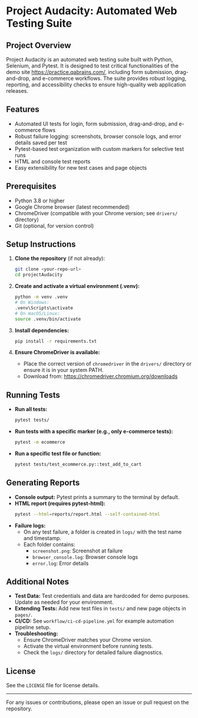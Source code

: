 # Project Audacity: Automated Web Testing Suite

## Project Overview
Project Audacity is an automated web testing suite built with Python, Selenium, and Pytest. It is designed to test critical functionalities of the demo site https://practice.qabrains.com/, including form submission, drag-and-drop, and e-commerce workflows. The suite provides robust logging, reporting, and accessibility checks to ensure high-quality web application releases.

## Features
- Automated UI tests for login, form submission, drag-and-drop, and e-commerce flows
- Robust failure logging: screenshots, browser console logs, and error details saved per test
- Pytest-based test organization with custom markers for selective test runs
- HTML and console test reports
- Easy extensibility for new test cases and page objects

## Prerequisites
- Python 3.8 or higher
- Google Chrome browser (latest recommended)
- ChromeDriver (compatible with your Chrome version; see `drivers/` directory)
- Git (optional, for version control)

## Setup Instructions
1. **Clone the repository** (if not already):
   ```bash
   git clone <your-repo-url>
   cd projectAudacity
   ```

2. **Create and activate a virtual environment (.venv):**
   ```bash
   python -m venv .venv
   # On Windows:
   .venv\Scripts\activate
   # On macOS/Linux:
   source .venv/bin/activate
   ```

3. **Install dependencies:**
   ```bash
   pip install -r requirements.txt
   ```

4. **Ensure ChromeDriver is available:**
   - Place the correct version of `chromedriver` in the `drivers/` directory or ensure it is in your system PATH.
   - Download from: https://chromedriver.chromium.org/downloads

## Running Tests
- **Run all tests:**
  ```bash
  pytest tests/
  ```
- **Run tests with a specific marker (e.g., only e-commerce tests):**
  ```bash
  pytest -m ecommerce
  ```
- **Run a specific test file or function:**
  ```bash
  pytest tests/test_ecommerce.py::test_add_to_cart
  ```

## Generating Reports
- **Console output:** Pytest prints a summary to the terminal by default.
- **HTML report (requires pytest-html):**
  ```bash
  pytest --html=reports/report.html --self-contained-html
  ```
- **Failure logs:**
  - On any test failure, a folder is created in `logs/` with the test name and timestamp.
  - Each folder contains:
    - `screenshot.png`: Screenshot at failure
    - `browser_console.log`: Browser console logs
    - `error.log`: Error details

## Additional Notes
- **Test Data:** Test credentials and data are hardcoded for demo purposes. Update as needed for your environment.
- **Extending Tests:** Add new test files in `tests/` and new page objects in `pages/`.
- **CI/CD:** See `workflow/ci-cd-pipeline.yml` for example automation pipeline setup.
- **Troubleshooting:**
  - Ensure ChromeDriver matches your Chrome version.
  - Activate the virtual environment before running tests.
  - Check the `logs/` directory for detailed failure diagnostics.

## License
See the `LICENSE` file for license details.

---
For any issues or contributions, please open an issue or pull request on the repository.

